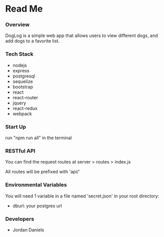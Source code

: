# Read Me

### Overview
DogLog is a simple web app that allows users to view different dogs, and add dogs to a favorite list.

### Tech Stack
* nodejs 
* express
* postgresql
* sequelize
* bootstrap
* react
* react-router
* jquery
* react-redux 
* webpack

### Start Up
run "npm run all" in the terminal

### RESTful API
You can find the request routes at server > routes > index.js

All routes will be prefixed with 'api/'

### Environmental Variables
You will need 1 variable in a file named 'secret.json' in your root directory:
* dburl: your postgres url

### Developers
* Jordan Daniels 

